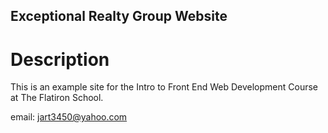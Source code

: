 Exceptional Realty Group Website
---

# Description

This is an example site for the Intro to Front End Web Development Course at The Flatiron School.

email: jart3450@yahoo.com